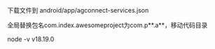 
下载文件到 android/app/agconnect-services.json

全局替换包名com.index.awesomeproject为com.p**.a**，移动代码目录

node -v
v18.19.0






